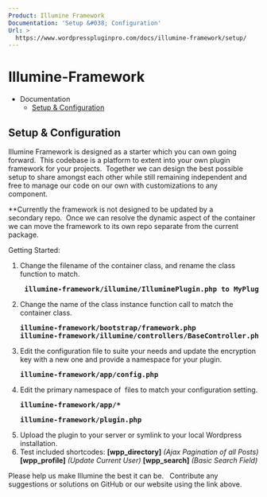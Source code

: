 ```yaml
---
Product: Illumine Framework
Documentation: 'Setup &#038; Configuration'
Url: >
  https://www.wordpresspluginpro.com/docs/illumine-framework/setup/
---
```

# Illumine-Framework

<ul><li class="pagenav">Documentation<ul><li class="page_item page-item-559"><a href="setup.md">Setup &#038; Configuration</a></li>
</ul></li></ul>

## Setup & Configuration

Illumine Framework is designed as a starter which you can own going forward.  This codebase is a platform to extent into your own plugin framework for your projects.  Together we can design the best possible setup to share amongst each other while still remaining independent and free to manage our code on our own with customizations to any component.

**Currently the framework is not designed to be updated by a secondary repo.  Once we can resolve the dynamic aspect of the container we can move the framework to its own repo separate from the current package.

Getting Started:
<ol>
 	<li>Change the filename of the container class, and rename the class function to match.
<pre><strong> illumine-framework/illumine/IlluminePlugin.php to MyPlugin.php </strong></pre>
</li>
 	<li>Change the name of the class instance function call to match the container class.
<pre><strong>illumine-framework/bootstrap/framework.php
illumine-framework/illumine/controllers/BaseController.php
</strong></pre>
</li>
 	<li>Edit the configuration file to suite your needs and update the encryption key with a new one and provide a namespace for your plugin.
<pre><strong>illumine-framework/app/config.php</strong></pre>
</li>
 	<li>Edit the primary namespace of  files to match your configuration setting.
<pre><strong>illumine-framework/app/*
</strong></pre>
<pre><strong>illumine-framework/plugin.php</strong></pre>
</li>
 	<li>Upload the plugin to your server or symlink to your local Wordpress installation.</li>
 	<li>Test included shortcodes:
<strong>[wpp_directory]</strong> <em>(Ajax Pagination of all Posts)</em>
<strong>[wpp_profile]</strong> <em>(Update Current User)</em>
<strong>[wpp_search]</strong> <em>(Basic Search Field)</em></li>
</ol>

Please help us make Illumine the best it can be.   Contribute any suggestions or solutions on GitHub or our website using the link above.
